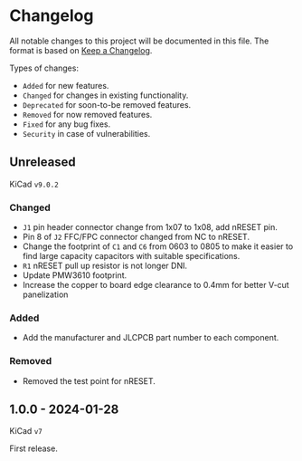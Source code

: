# Changelog

All notable changes to this project will be documented in this file. The format is based on [Keep a Changelog](https://keepachangelog.com/en/1.1.0/).

Types of changes:

- `Added` for new features.
- `Changed` for changes in existing functionality.
- `Deprecated` for soon-to-be removed features.
- `Removed` for now removed features.
- `Fixed` for any bug fixes.
- `Security` in case of vulnerabilities.

## Unreleased

KiCad `v9.0.2`

### Changed

- `J1` pin header connector change from 1x07 to 1x08, add nRESET pin.
- Pin 8 of `J2` FFC/FPC connector changed from NC to nRESET.
- Change the footprint of `C1` and `C6` from 0603 to 0805 to make it easier to find large capacity capacitors with suitable specifications.
- `R1` nRESET pull up resistor is not longer DNI.
- Update PMW3610 footprint.
- Increase the copper to board edge clearance to 0.4mm for better V-cut panelization

### Added

- Add the manufacturer and JLCPCB part number to each component.

### Removed

- Removed the test point for nRESET.

## 1.0.0 - 2024-01-28

KiCad `v7`

First release.
